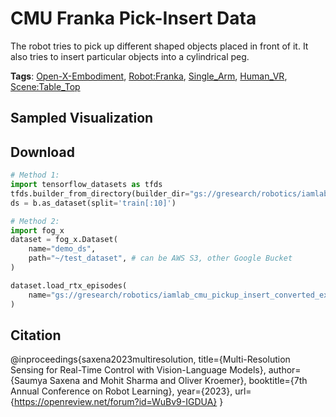 # CMU Franka Pick-Insert Data

The robot tries to pick up different shaped objects placed in front of it. It also tries to insert particular objects into a cylindrical peg.

**Tags**: [Open-X-Embodiment](https://github.com/youliangtan/oxe_contrib/tree/main/pages/tags/Open-X-Embodiment.md), [Robot:Franka](https://github.com/youliangtan/oxe_contrib/tree/main/pages/tags/Robot:Franka.md), [Single_Arm](https://github.com/youliangtan/oxe_contrib/tree/main/pages/tags/Single_Arm.md), [Human_VR](https://github.com/youliangtan/oxe_contrib/tree/main/pages/tags/Human_VR.md), [Scene:Table_Top](https://github.com/youliangtan/oxe_contrib/tree/main/pages/tags/Scene:Table_Top.md)

## Sampled Visualization



## Download


```python
# Method 1: 
import tensorflow_datasets as tfds
tfds.builder_from_directory(builder_dir="gs://gresearch/robotics/iamlab_cmu_pickup_insert_converted_externally_to_rlds/0.1.0")
ds = b.as_dataset(split='train[:10]')

# Method 2:
import fog_x
dataset = fog_x.Dataset(
    name="demo_ds",
    path="~/test_dataset", # can be AWS S3, other Google Bucket
)  

dataset.load_rtx_episodes(
    name="gs://gresearch/robotics/iamlab_cmu_pickup_insert_converted_externally_to_rlds/0.1.0",
)
```


## Citation

@inproceedings{saxena2023multiresolution,
title={Multi-Resolution Sensing for Real-Time Control with Vision-Language Models},
author={Saumya Saxena and Mohit Sharma and Oliver Kroemer},
booktitle={7th Annual Conference on Robot Learning},
year={2023},
url={https://openreview.net/forum?id=WuBv9-IGDUA}
}